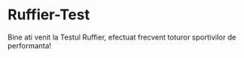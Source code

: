 # Ruffier-Test

Bine ati venit la Testul Ruffier, efectuat frecvent toturor sportivilor de performanta!


